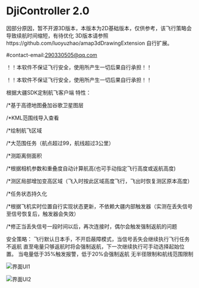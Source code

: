# DjiController 2.0

因部分原因，暂不开源3D版本，本版本为2D基础版本，仅供参考，该飞行策略会导致续航时间缩短，有待优化
3D版本请参照https://github.com/luoyuzhao/amap3dDrawingExtension 自行扩展。

#contact-email:290330505@qq.com

！！本软件不保证飞行安全，使用所产生一切后果自行承担！！

！！本软件不保证飞行安全，使用所产生一切后果自行承担！！

根据大疆SDK定制航飞客户端
特性：


/*基于高德地图叠加谷歌卫星图层

/*KML范围线导入查看

/*绘制航飞区域

/*大范围任务（航点超过99，航线超过3公里）

/*测距离侧面积

/*根据相机参数和重叠度自动计算航高(也可手动指定飞行高度或返航高度)

/*测区局部增加变高区域（飞入时按此区域高度飞行，飞出时恢复测区原本高度）

/*任务状态持久化

/*根据飞机实时位置自行实现状态更新，不依赖大疆内部触发器（实测在丢失信号至信号恢复后，触发器会失效）

/*修正当丢失信号一段时间以后，再次连接时，偶尔会触发强制返航的问题

安全策略：
飞行默认日本手，不开启蔽障模式，当信号丢失会继续执行飞行任务不返航
直至电量只够返航时将会强制返航，下一次继续执行可手动选择起始位置。 
当电量低于35%触发报警，低于20%会强制返航
无半径限制和航线范围限制

![界面UI1](https://github.com/luoyuzhao/DjiController/blob/master/Screenshot_01.png)

![界面UI2](https://github.com/luoyuzhao/DjiController/blob/master/Screenshot_02.png)

